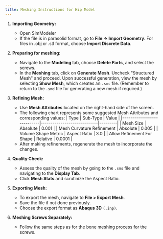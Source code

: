 ```yaml
---
title: Meshing Instructions for Hip Model
---
```


1. **Importing Geometry:**
   - Open SimModeler
   - If the file is in parasolid format, go to **File → Import Geometry**. For files in .obj or .stl format, choose **Import Discrete Data**.


2. **Preparing for meshing:**
   - Navigate to the **Modeling** tab, choose **Delete Parts**, and select the screws.
   - In the **Meshing** tab, click on **Generate Mesh**. Uncheck "Structured Mesh" and proceed. Upon successful generation, view the mesh by selecting **Show Mesh**, which creates an `.sms` file. (Remember to return to the `.smd` file for generating a new mesh if required.)


3. **Refining Mesh:**
   - Use **Mesh Attributes** located on the right-hand side of the screen.
   - The following chart represents some suggested Mesh Attributes and corresponding values:
        | Type                       | Sub-Type                    | Value   |
        |----------------------------|-----------------------------|---------|
        | Mesh Size                  | Absolute                    | 0.001   |
        | Mesh Curvature Refinement  | Absolute                    | 0.005   |
        | Volume Shape Metric        | Aspect Ratio                | 3.0     |
        | Allow Refinement For Shape | Relative                    | 0.0001  |
   - After making refinements, regenerate the mesh to incorporate the changes.


4. **Quality Check:**
   - Assess the quality of the mesh by going to the `.sms` file and navigating to the **Display Tab**.
   - Click **Mesh Stats** and scrutinize the Aspect Ratio.


5. **Exporting Mesh:**
   - To export the mesh, navigate to **File > Export Mesh**. 
   - Save the file if not done previously. 
   - Choose the export format as **Abaqus 3D** `(.inp)`.


6. **Meshing Screws Separately:**
   - Follow the same steps as for the bone meshing process for the screws.
